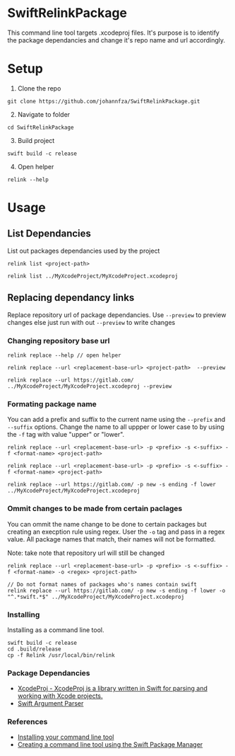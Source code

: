 # SwiftRelinkPackage

This command line tool targets .xcodeproj files. It's purpose is to identify the package dependancies and change it's repo name and url accordingly.

# Setup

1. Clone the repo
```
git clone https://github.com/johannfza/SwiftRelinkPackage.git
```
2. Navigate to folder
```
cd SwiftRelinkPackage
```
3. Build project
```
swift build -c release
```
4. Open helper
```
relink --help
```


# Usage


## List Dependancies 
List out packages dependancies used by the project 

```
relink list <project-path>

relink list ../MyXcodeProject/MyXcodeProject.xcodeproj 
```

## Replacing dependancy links 

Replace repository url of package dependancies. Use `--preview` to preview changes else just run with out `--preview` to write changes

### Changing repository base url

```
relink replace --help // open helper

relink replace --url <replacement-base-url> <project-path>  --preview

relink replace --url https://gitlab.com/ ../MyXcodeProject/MyXcodeProject.xcodeproj --preview
```

### Formating package name 

You can add a prefix and suffix to the current name using the `--prefix` and `--suffix` options. Change the name to all uppper or lower case to by using the `-f` tag with value "upper" or "lower".

```
relink replace --url <replacement-base-url> -p <prefix> -s <-suffix> -f <format-name> <project-path>

relink replace --url <replacement-base-url> -p <prefix> -s <-suffix> -f <format-name> <project-path>

relink replace --url https://gitlab.com/ -p new -s ending -f lower ../MyXcodeProject/MyXcodeProject.xcodeproj 
```

### Ommit changes to be made from certain paclages

You can ommit the name change to be done to certain packages but creating an execption rule using regex. User the `-o` tag and pass in a regex value. All package names that match, their names will not be formatted. 

Note: take note that repository url will still be changed 

```
relink replace --url <replacement-base-url> -p <prefix> -s <-suffix> -f <format-name> -o <regex> <project-path>

// Do not format names of packages who's names contain swift 
relink replace --url https://gitlab.com/ -p new -s ending -f lower -o "^.*swift.*$" ../MyXcodeProject/MyXcodeProject.xcodeproj

```

### Installing
Installing as a command line tool. 

```
swift build -c release
cd .build/release
cp -f Relink /usr/local/bin/relink

```

### Package Dependancies
- [XcodeProj - XcodeProj is a library written in Swift for parsing and working with Xcode projects.](https://github.com/tuist/XcodeProj)
- [Swift Argument Parser](https://github.com/apple/swift-argument-parser.git)

### References

- [Installing your command line tool](https://www.swiftbysundell.com/articles/building-a-command-line-tool-using-the-swift-package-manager/#installing-your-command-line-tool)
- [Creating a command line tool using the Swift Package Manager](https://www.avanderlee.com/swift/command-line-tool-package-manager/)
